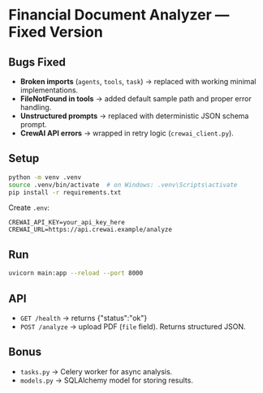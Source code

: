 # Financial Document Analyzer — Fixed Version

## Bugs Fixed
- **Broken imports** (`agents`, `tools`, `task`) → replaced with working minimal implementations.
- **FileNotFound in tools** → added default sample path and proper error handling.
- **Unstructured prompts** → replaced with deterministic JSON schema prompt.
- **CrewAI API errors** → wrapped in retry logic (`crewai_client.py`).

## Setup
```bash
python -m venv .venv
source .venv/bin/activate  # on Windows: .venv\Scripts\activate
pip install -r requirements.txt
```

Create `.env`:
```
CREWAI_API_KEY=your_api_key_here
CREWAI_URL=https://api.crewai.example/analyze
```

## Run
```bash
uvicorn main:app --reload --port 8000
```

## API
- `GET /health` → returns {"status":"ok"}
- `POST /analyze` → upload PDF (`file` field). Returns structured JSON.

## Bonus
- `tasks.py` → Celery worker for async analysis.
- `models.py` → SQLAlchemy model for storing results.
